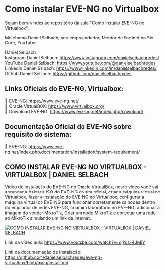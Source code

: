 # Como instalar EVE-NG no Virtualbox

Sejam bem-vindos ao repositório da aula "Como instalar EVE-NG no Virtualbox".

Me chamo Daniel Selbach, sou empreendedor, Mentor de Fortinet na Six Core, YouTuber.

Daniel Selbach<br>
Instagram Daniel Selbach: https://www.instagram.com/danielselbachredes/<br>
YouTube Daniel Selbach: https://www.youtube.com/@danielselbachredes<br>
Linkedin Daniel Selbach: https://www.linkedin.com/in/danielselbachredes/<br>
Github Daniel Selbach: https://github.com/danielselbachredes<br>


## **Links Oficiais do EVE-NG, Virtualbox:**
🔴 EVE-NG: https://www.eve-ng.net/<br>
🔴 Oracle VirtualBOX: https://www.virtualbox.org/<br>
🔴 Download EVE-NG: https://www.eve-ng.net/index.php/download/<br>

## **Documentação Oficial do EVE-NG sobre requisito do sistema:**
🔴 EVE-NG: https://www.eve-ng.net/index.php/documentation/installation/system-requirement/


## **COMO INSTALAR EVE-NG NO VIRTUALBOX - VIRTUALBOX | DANIEL SELBACH**

Vídeo de instalação do EVE-NG no Oracle VirtualBox, nesse vídeo você vai aprender a baixar a ISO do EVE-NG do site oficial, criar a máquina virtual no Virtualbox, fazer a instalação do EVE-NG no Virtualbox, configurar a máquina virtual do EVE-NG para funcionar corretamente os nodes dentro do emulador de redes EVE-NG, criar um laboratório no EVE-NG, adicionar a imagem do vendor MikroTik, Criar um node MikroTik e conectar uma rede ao MikroTik simulando um link de internet.

[![COMO INSTALAR EVE-NG NO VIRTUALBOX - VIRTUALBOX | DANIEL SELBACH](http://img.youtube.com/vi/gjPos-4JMiY/0.jpg)](https://www.youtube.com/watch?v=gjPos-4JMiY "COMO INSTALAR EVE-NG NO VIRTUALBOX - VIRTUALBOX | DANIEL SELBACH")

Link da vídeo aula: https://www.youtube.com/watch?v=gjPos-4JMiY

Link da documentação de instalação: https://github.com/danielselbachredes/eve-ng-virtualbox/blob/main/install.md
